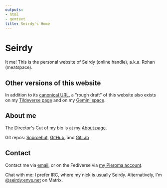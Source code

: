 ```yaml
---
outputs:
- html
- gemtext
title: Seirdy's Home
---
```


Seirdy
======

It me! This is the personal website of Seirdy (online handle), a.k.a. Rohan
(meatspace).

Other versions of this website
------------------------------

In addition to its [canonical URL](https://seirdy.one), a "rough draft" of this
website also exists on my [Tildeverse page](https://envs.net/~seirdy) and on my
[Gemini space](gemini://seirdy.one).

About me
--------

The Director's Cut of my bio is at my [About page](/about.html).

Git repos: <a href="https://sr.ht/~seirdy" rel="me">Sourcehut</a>,
<a href="https://github.com/Seirdy" rel="me">GitHub</a>, and
<a href="https://gitlab.com/Seirdy" rel="me">GitLab</a>

Contact
-------

Contact me via [email](mailto:seirdy@seirdy.one), or on the Fediverse via
<a href="https://pleroma.envs.net/seirdy" rel="me">my Pleroma account</a>.

Chat with me: I prefer IRC, where my nick is usually Seirdy. Alternatively, I'm
[@seirdy:envs.net](https://matrix.to/\#/@seirdy:envs.net) on Matrix.
